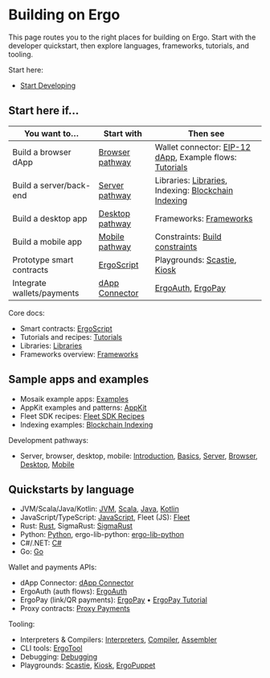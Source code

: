 # Building on Ergo

This page routes you to the right places for building on Ergo. Start with the developer quickstart, then explore languages, frameworks, tutorials, and tooling.

Start here:

- [Start Developing](dev/start.md)

## Start here if…

| You want to… | Start with | Then see |
| --- | --- | --- |
| Build a browser dApp | [Browser pathway](dev/stack/browser.md) | Wallet connector: [EIP-12 dApp](dev/wallet/payments/dApp.md), Example flows: [Tutorials](dev/tutorials.md) |
| Build a server/back-end | [Server pathway](dev/stack/server.md) | Libraries: [Libraries](dev/libraries.md), Indexing: [Blockchain Indexing](dev/tutorials/blockchain-indexing.md) |
| Build a desktop app | [Desktop pathway](dev/stack/desktop.md) | Frameworks: [Frameworks](dev/stack/frameworks.md) |
| Build a mobile app | [Mobile pathway](dev/stack/mobile.md) | Constraints: [Build constraints](dev/stack/mobile-build-constraints.md) |
| Prototype smart contracts | [ErgoScript](dev/scs/ergoscript.md) | Playgrounds: [Scastie](dev/scs/ergoscript/scastie.md), [Kiosk](dev/stack/kiosk.md) |
| Integrate wallets/payments | [dApp Connector](dev/wallet/payments/dApp.md) | [ErgoAuth](dev/wallet/payments/ergoauth.md), [ErgoPay](dev/wallet/payments/ergopay/ergo-pay.md) |

Core docs:

- Smart contracts: [ErgoScript](dev/scs/ergoscript.md)
- Tutorials and recipes: [Tutorials](dev/tutorials.md)
- Libraries: [Libraries](dev/libraries.md)
- Frameworks overview: [Frameworks](dev/stack/frameworks.md)

## Sample apps and examples

- Mosaik example apps: [Examples](dev/stack/mosaik/examples.md)
- AppKit examples and patterns: [AppKit](dev/stack/appkit.md)
- Fleet SDK recipes: [Fleet SDK Recipes](dev/tutorials/fleet-sdk-recipes.md)
- Indexing examples: [Blockchain Indexing](dev/tutorials/blockchain-indexing.md)

Development pathways:

- Server, browser, desktop, mobile: [Introduction](dev/stack/introduction.md), [Basics](dev/stack/basics.md), [Server](dev/stack/server.md), [Browser](dev/stack/browser.md), [Desktop](dev/stack/desktop.md), [Mobile](dev/stack/mobile.md)

## Quickstarts by language

- JVM/Scala/Java/Kotlin: [JVM](dev/lang/jvm.md), [Scala](dev/lang/scala.md), [Java](dev/lang/java.md), [Kotlin](dev/lang/kotlin.md)
- JavaScript/TypeScript: [JavaScript](dev/lang/js.md), Fleet (JS): [Fleet](dev/stack/fleet.md)
- Rust: [Rust](dev/lang/rust.md), SigmaRust: [SigmaRust](dev/stack/sigma-rust.md)
- Python: [Python](dev/lang/python.md), ergo-lib-python: [ergo-lib-python](dev/stack/ergo-lib-python.md)
- C#/.NET: [C#](dev/lang/csharp.md)
- Go: [Go](dev/lang/go.md)

Wallet and payments APIs:

- dApp Connector: [dApp Connector](dev/wallet/payments/dApp.md)
- ErgoAuth (auth flows): [ErgoAuth](dev/wallet/payments/ergoauth.md)
- ErgoPay (link/QR payments): [ErgoPay](dev/wallet/payments/ergopay/ergo-pay.md) • [ErgoPay Tutorial](dev/wallet/payments/ergopay/ep-tutorial.md)
- Proxy contracts: [Proxy Payments](dev/wallet/payments/proxy.md)

Tooling:

- Interpreters & Compilers: [Interpreters](dev/stack/interpreters.md), [Compiler](dev/stack/compiler.md), [Assembler](dev/stack/assembler.md)
- CLI tools: [ErgoTool](dev/stack/ergotool.md)
- Debugging: [Debugging](dev/scs/debugging.md)
- Playgrounds: [Scastie](dev/scs/ergoscript/scastie.md), [Kiosk](dev/stack/kiosk.md), [ErgoPuppet](dev/scs/puppet.md)
